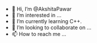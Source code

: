 - 👋 Hi, I’m @AkshitaPawar
- 👀 I’m interested in ...
- 🌱 I’m currently learning C++.
- 💞️ I’m looking to collaborate on ...
- 📫 How to reach me ...

<!---
AkshitaPawar/AkshitaPawar is a ✨ special ✨ repository because its `README.md` (this file) appears on your GitHub profile.
You can click the Preview link to take a look at your changes.
--->

